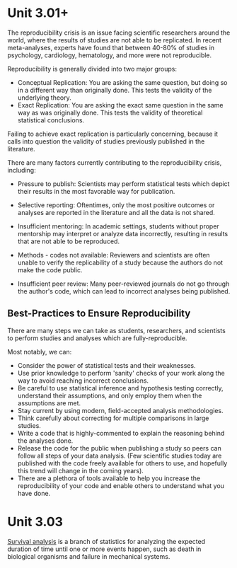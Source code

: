 # Unit 3.01+

The reproducibility crisis is an issue facing scientific researchers around the world, where the results of studies are not able to be replicated. In recent meta-analyses, experts have found that between 40-80% of studies in psychology, cardiology, hematology, and more were not reproducible.

Reproducibility is generally divided into two major groups:

  * Conceptual Replication: You are asking the same question, but doing so in a different way than originally done. This tests the validity of the underlying theory.
  * Exact Replication: You are asking the exact same question in the same way as was originally done. This tests the validity of theoretical statistical conclusions.

Failing to achieve exact replication is particularly concerning, because it calls into question the validity of studies previously published in the literature.

There are many factors currently contributing to the reproducibility crisis, including:

  * Pressure to publish: Scientists may perform statistical tests which depict their results in the most favorable way for publication.

  * Selective reporting: Oftentimes, only the most positive outcomes or analyses are reported in the literature and all the data is not shared.

  * Insufficient mentoring: In academic settings, students without proper mentorship may interpret or analyze data incorrectly, resulting in results that are not able to be reproduced.

  * Methods - codes not available: Reviewers and scientists are often unable to verify the replicability of a study because the authors do not make the code public.

  * Insufficient peer review: Many peer-reviewed journals do not go through the author's code, which can lead to incorrect analyses being published.
  
  
## Best-Practices to Ensure Reproducibility  

There are many steps we can take as students, researchers, and scientists to perform studies and analyses which are fully-reproducible.

Most notably, we can:
  * Consider the power of statistical tests and their weaknesses.
  * Use prior knowledge to perform 'sanity' checks of your work along the way to avoid reaching incorrect conclusions.
  * Be careful to use statistical inference and hypothesis testing correctly, understand their assumptions, and only employ them when the assumptions are met.
  * Stay current by using modern, field-accepted analysis methodologies.
  * Think carefully about correcting for multiple comparisons in large studies.
  * Write a code that is highly-commented to explain the reasoning behind the analyses done.
  * Release the code for the public when publishing a study so peers can follow all steps of your data analysis. (Few scientific studies today are published with the code freely available for others to use, and hopefully this trend will change in the coming years).
  * There are a plethora of tools available to help you increase the reproducibility of your code and enable others to understand what you have done.



##

# Unit 3.03

[Survival analysis](https://en.wikipedia.org/wiki/Survival_analysis) is a branch of statistics for analyzing the expected duration of time until one or more events happen, such as death in biological organisms and failure in mechanical systems.
